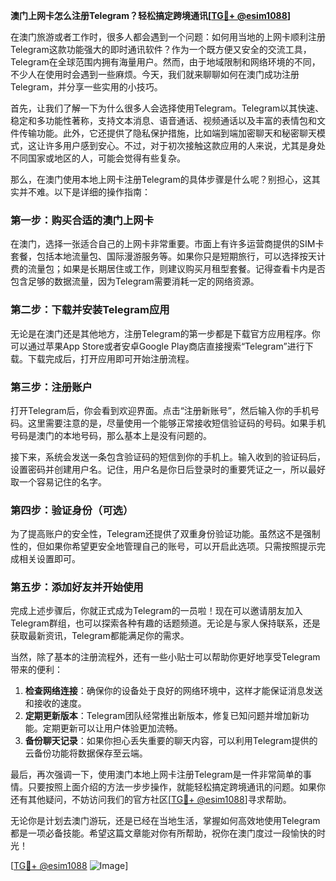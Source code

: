 **澳门上网卡怎么注册Telegram？轻松搞定跨境通讯[[TG💪+ @esim1088](https://t.me/s/esim1088)]**

在澳门旅游或者工作时，很多人都会遇到一个问题：如何用当地的上网卡顺利注册Telegram这款功能强大的即时通讯软件？作为一个既方便又安全的交流工具，Telegram在全球范围内拥有海量用户。然而，由于地域限制和网络环境的不同，不少人在使用时会遇到一些麻烦。今天，我们就来聊聊如何在澳门成功注册Telegram，并分享一些实用的小技巧。

首先，让我们了解一下为什么很多人会选择使用Telegram。Telegram以其快速、稳定和多功能性著称，支持文本消息、语音通话、视频通话以及丰富的表情包和文件传输功能。此外，它还提供了隐私保护措施，比如端到端加密聊天和秘密聊天模式，这让许多用户感到安心。不过，对于初次接触这款应用的人来说，尤其是身处不同国家或地区的人，可能会觉得有些复杂。

那么，在澳门使用本地上网卡注册Telegram的具体步骤是什么呢？别担心，这其实并不难。以下是详细的操作指南：

### 第一步：购买合适的澳门上网卡

在澳门，选择一张适合自己的上网卡非常重要。市面上有许多运营商提供的SIM卡套餐，包括本地流量包、国际漫游服务等。如果你只是短期旅行，可以选择按天计费的流量包；如果是长期居住或工作，则建议购买月租型套餐。记得查看卡内是否包含足够的数据流量，因为Telegram需要消耗一定的网络资源。

### 第二步：下载并安装Telegram应用

无论是在澳门还是其他地方，注册Telegram的第一步都是下载官方应用程序。你可以通过苹果App Store或者安卓Google Play商店直接搜索“Telegram”进行下载。下载完成后，打开应用即可开始注册流程。

### 第三步：注册账户

打开Telegram后，你会看到欢迎界面。点击“注册新账号”，然后输入你的手机号码。这里需要注意的是，尽量使用一个能够正常接收短信验证码的号码。如果手机号码是澳门的本地号码，那么基本上是没有问题的。

接下来，系统会发送一条包含验证码的短信到你的手机上。输入收到的验证码后，设置密码并创建用户名。记住，用户名是你日后登录时的重要凭证之一，所以最好取一个容易记住的名字。

### 第四步：验证身份（可选）

为了提高账户的安全性，Telegram还提供了双重身份验证功能。虽然这不是强制性的，但如果你希望更安全地管理自己的账号，可以开启此选项。只需按照提示完成相关设置即可。

### 第五步：添加好友并开始使用

完成上述步骤后，你就正式成为Telegram的一员啦！现在可以邀请朋友加入Telegram群组，也可以探索各种有趣的话题频道。无论是与家人保持联系，还是获取最新资讯，Telegram都能满足你的需求。

当然，除了基本的注册流程外，还有一些小贴士可以帮助你更好地享受Telegram带来的便利：

1. **检查网络连接**：确保你的设备处于良好的网络环境中，这样才能保证消息发送和接收的速度。
2. **定期更新版本**：Telegram团队经常推出新版本，修复已知问题并增加新功能。定期更新可以让用户体验更加流畅。
3. **备份聊天记录**：如果你担心丢失重要的聊天内容，可以利用Telegram提供的云备份功能将数据保存至云端。

最后，再次强调一下，使用澳门本地上网卡注册Telegram是一件非常简单的事情。只要按照上面介绍的方法一步步操作，就能轻松搞定跨境通讯的问题。如果你还有其他疑问，不妨访问我们的官方社区[[TG💪+ @esim1088](https://t.me/s/esim1088)]寻求帮助。

无论你是计划去澳门游玩，还是已经在当地生活，掌握如何高效地使用Telegram都是一项必备技能。希望这篇文章能对你有所帮助，祝你在澳门度过一段愉快的时光！

[[TG💪+ @esim1088](https://t.me/s/esim1088) ![Image](https://i.postimg.cc/4NQfJmqS/Snipaste-2025-05-13-00-14-12.png)]